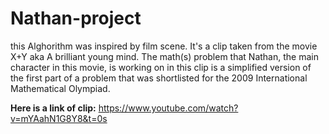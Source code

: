 # Nathan-project
this Alghorithm was inspired by film scene. It's a clip taken from the movie X+Y aka A brilliant young mind.
The math(s) problem that Nathan, the main character in this movie, is working on in this clip is a simplified version of the first part of a problem that was shortlisted 
for the 2009 International Mathematical Olympiad. 

**Here is a link of clip:**   https://www.youtube.com/watch?v=mYAahN1G8Y8&t=0s
